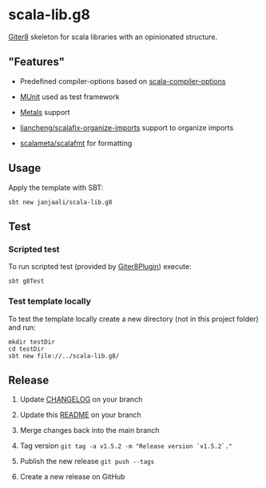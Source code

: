 # scala-lib.g8

[Giter8] skeleton for scala libraries with an opinionated structure.

## "Features"

* Predefined compiler-options based on [scala-compiler-options](https://github.com/janjaali/scala-compiler-options)

* [MUnit](https://github.com/scalameta/munit) used as test framework

* [Metals](https://github.com/scalameta/metals) support

* [liancheng/scalafix-organize-imports](https://github.com/liancheng/scalafix-organize-imports) support to organize imports

* [scalameta/scalafmt](https://github.com/scalameta/scalafmt) for formatting

## Usage

Apply the template with SBT:

```shell
sbt new janjaali/scala-lib.g8
```

## Test

### Scripted test

To run scripted test (provided by [Giter8Plugin](https://www.foundweekends.org/giter8/testing.html#Using+the+Giter8Plugin)) execute:

```shell
sbt g8Test
```

### Test template locally

To test the template locally create a new directory (not in this project folder) and run:

```shell
mkdir testDir
cd testDir
sbt new file://../scala-lib.g8/
```

## Release

1. Update [CHANGELOG](./CHANGELOG.md) on your branch

2. Update this [README](./README.md) on your branch

3. Merge changes back into the main branch

4. Tag version ```git tag -a v1.5.2 -m "Release version `v1.5.2`."```

5. Publish the new release `git push --tags`

6. Create a new release on GitHub

[Giter8]: http://www.foundweekends.org/giter8/
